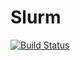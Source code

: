 # Slurm

[![Build Status](https://travis-ci.org/vchuravy/Slurm.jl.svg?branch=master)](https://travis-ci.org/vchuravy/Slurm.jl)

